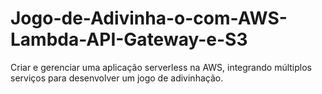# Jogo-de-Adivinha-o-com-AWS-Lambda-API-Gateway-e-S3
Criar e gerenciar uma aplicação serverless na AWS, integrando múltiplos serviços para desenvolver um jogo de adivinhação.
